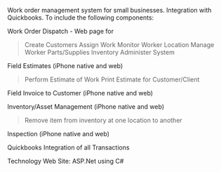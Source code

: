 Work order management system for small businesses. Integration with Quickbooks. To include the following components:

Work Order Dispatch - Web page for
> Create Customers
> Assign Work
> Monitor Worker Location
> Manage Worker Parts/Supplies Inventory
> Administer System

Field Estimates (iPhone native and web)
> Perform Estimate of Work
> Print Estimate for Customer/Client

Field Invoice to Customer (iPhone native and web)

Inventory/Asset Management (iPhone native and web)
> Remove item from inventory at one location to another

Inspection (iPhone native and web)

Quickbooks Integration of all Transactions


Technology
Web Site: ASP.Net using C#
